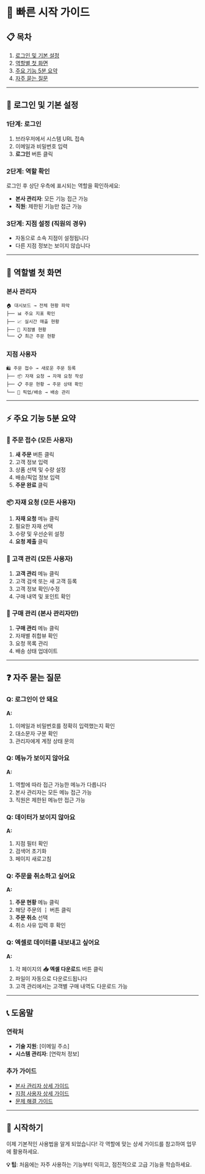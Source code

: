 # 🚀 빠른 시작 가이드

## 📋 목차
1. [로그인 및 기본 설정](#로그인-및-기본-설정)
2. [역할별 첫 화면](#역할별-첫-화면)
3. [주요 기능 5분 요약](#주요-기능-5분-요약)
4. [자주 묻는 질문](#자주-묻는-질문)

---

## 🔐 로그인 및 기본 설정

### 1단계: 로그인
1. 브라우저에서 시스템 URL 접속
2. 이메일과 비밀번호 입력
3. **로그인** 버튼 클릭

### 2단계: 역할 확인
로그인 후 상단 우측에 표시되는 역할을 확인하세요:
- **본사 관리자**: 모든 기능 접근 가능
- **직원**: 제한된 기능만 접근 가능

### 3단계: 지점 설정 (직원의 경우)
- 자동으로 소속 지점이 설정됩니다
- 다른 지점 정보는 보이지 않습니다

---

## 🎯 역할별 첫 화면

### 본사 관리자
```
🏠 대시보드 → 전체 현황 파악
├── 📊 주요 지표 확인
├── 📈 실시간 매출 현황
├── 🏪 지점별 현황
└── 📋 최근 주문 현황
```

### 지점 사용자
```
🛍️ 주문 접수 → 새로운 주문 등록
├── 📦 자재 요청 → 자재 요청 작성
├── 📋 주문 현황 → 주문 상태 확인
└── 🚚 픽업/배송 → 배송 관리
```

---

## ⚡ 주요 기능 5분 요약

### 📝 주문 접수 (모든 사용자)
1. **새 주문** 버튼 클릭
2. 고객 정보 입력
3. 상품 선택 및 수량 설정
4. 배송/픽업 정보 입력
5. **주문 완료** 클릭

### 📦 자재 요청 (모든 사용자)
1. **자재 요청** 메뉴 클릭
2. 필요한 자재 선택
3. 수량 및 우선순위 설정
4. **요청 제출** 클릭

### 👥 고객 관리 (모든 사용자)
1. **고객 관리** 메뉴 클릭
2. 고객 검색 또는 새 고객 등록
3. 고객 정보 확인/수정
4. 구매 내역 및 포인트 확인

### 🛒 구매 관리 (본사 관리자만)
1. **구매 관리** 메뉴 클릭
2. 자재별 취합뷰 확인
3. 요청 목록 관리
4. 배송 상태 업데이트

---

## ❓ 자주 묻는 질문

### Q: 로그인이 안 돼요
**A:** 
1. 이메일과 비밀번호를 정확히 입력했는지 확인
2. 대소문자 구분 확인
3. 관리자에게 계정 상태 문의

### Q: 메뉴가 보이지 않아요
**A:**
1. 역할에 따라 접근 가능한 메뉴가 다릅니다
2. 본사 관리자는 모든 메뉴 접근 가능
3. 직원은 제한된 메뉴만 접근 가능

### Q: 데이터가 보이지 않아요
**A:**
1. 지점 필터 확인
2. 검색어 초기화
3. 페이지 새로고침

### Q: 주문을 취소하고 싶어요
**A:**
1. **주문 현황** 메뉴 클릭
2. 해당 주문의 **⋮** 버튼 클릭
3. **주문 취소** 선택
4. 취소 사유 입력 후 확인

### Q: 엑셀로 데이터를 내보내고 싶어요
**A:**
1. 각 페이지의 **📥 엑셀 다운로드** 버튼 클릭
2. 파일이 자동으로 다운로드됩니다
3. 고객 관리에서는 고객별 구매 내역도 다운로드 가능

---

## 📞 도움말

### 연락처
- **기술 지원**: [이메일 주소]
- **시스템 관리자**: [연락처 정보]

### 추가 가이드
- [본사 관리자 상세 가이드](./headquarters-guide.md)
- [지점 사용자 상세 가이드](./branch-user-guide.md)
- [문제 해결 가이드](./troubleshooting.md)

---

## 🎉 시작하기

이제 기본적인 사용법을 알게 되었습니다! 
각 역할에 맞는 상세 가이드를 참고하여 업무에 활용하세요.

**💡 팁**: 처음에는 자주 사용하는 기능부터 익히고, 점진적으로 고급 기능을 학습하세요. 